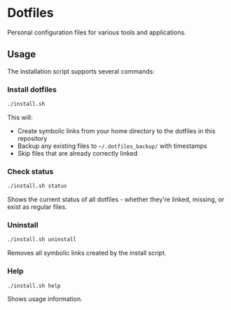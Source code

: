 # Dotfiles

Personal configuration files for various tools and applications.

## Usage

The installation script supports several commands:

### Install dotfiles

```bash
./install.sh
```

This will:

- Create symbolic links from your home directory to the dotfiles in this repository
- Backup any existing files to `~/.dotfiles_backup/` with timestamps
- Skip files that are already correctly linked

### Check status

```bash
./install.sh status
```

Shows the current status of all dotfiles - whether they're linked, missing, or exist as regular files.

### Uninstall

```bash
./install.sh uninstall
```

Removes all symbolic links created by the install script.

### Help

```bash
./install.sh help
```

Shows usage information.
